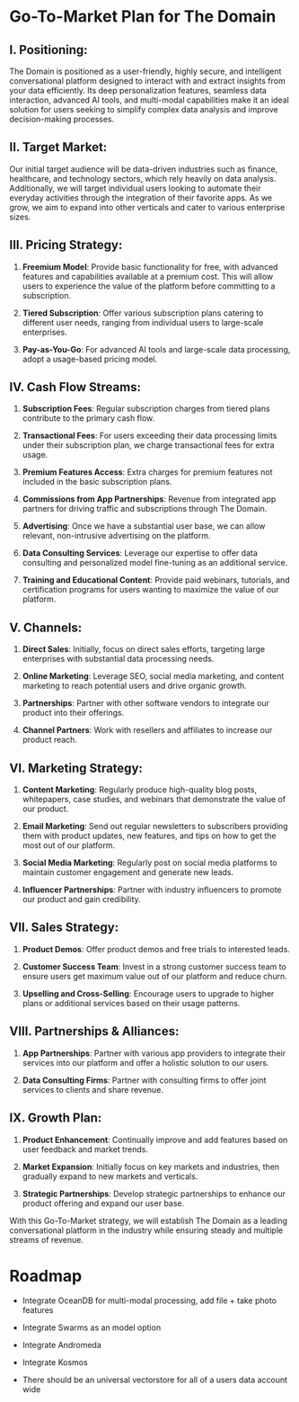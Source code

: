# Go-To-Market Plan for The Domain

## I. Positioning:

The Domain is positioned as a user-friendly, highly secure, and intelligent conversational platform designed to interact with and extract insights from your data efficiently. Its deep personalization features, seamless data interaction, advanced AI tools, and multi-modal capabilities make it an ideal solution for users seeking to simplify complex data analysis and improve decision-making processes.

## II. Target Market:

Our initial target audience will be data-driven industries such as finance, healthcare, and technology sectors, which rely heavily on data analysis. Additionally, we will target individual users looking to automate their everyday activities through the integration of their favorite apps. As we grow, we aim to expand into other verticals and cater to various enterprise sizes.

## III. Pricing Strategy:

1. **Freemium Model**: Provide basic functionality for free, with advanced features and capabilities available at a premium cost. This will allow users to experience the value of the platform before committing to a subscription.

2. **Tiered Subscription**: Offer various subscription plans catering to different user needs, ranging from individual users to large-scale enterprises.

3. **Pay-as-You-Go**: For advanced AI tools and large-scale data processing, adopt a usage-based pricing model.

## IV. Cash Flow Streams:

1. **Subscription Fees**: Regular subscription charges from tiered plans contribute to the primary cash flow.

2. **Transactional Fees**: For users exceeding their data processing limits under their subscription plan, we charge transactional fees for extra usage.

3. **Premium Features Access**: Extra charges for premium features not included in the basic subscription plans.

4. **Commissions from App Partnerships**: Revenue from integrated app partners for driving traffic and subscriptions through The Domain.

5. **Advertising**: Once we have a substantial user base, we can allow relevant, non-intrusive advertising on the platform.

6. **Data Consulting Services**: Leverage our expertise to offer data consulting and personalized model fine-tuning as an additional service.

7. **Training and Educational Content**: Provide paid webinars, tutorials, and certification programs for users wanting to maximize the value of our platform.

## V. Channels:

1. **Direct Sales**: Initially, focus on direct sales efforts, targeting large enterprises with substantial data processing needs.

2. **Online Marketing**: Leverage SEO, social media marketing, and content marketing to reach potential users and drive organic growth.

3. **Partnerships**: Partner with other software vendors to integrate our product into their offerings.

4. **Channel Partners**: Work with resellers and affiliates to increase our product reach.

## VI. Marketing Strategy:

1. **Content Marketing**: Regularly produce high-quality blog posts, whitepapers, case studies, and webinars that demonstrate the value of our product.

2. **Email Marketing**: Send out regular newsletters to subscribers providing them with product updates, new features, and tips on how to get the most out of our platform.

3. **Social Media Marketing**: Regularly post on social media platforms to maintain customer engagement and generate new leads.

4. **Influencer Partnerships**: Partner with industry influencers to promote our product and gain credibility.

## VII. Sales Strategy:

1. **Product Demos**: Offer product demos and free trials to interested leads.

2. **Customer Success Team**: Invest in a strong customer success team to ensure users get maximum value out of our platform and reduce churn.

3. **Upselling and Cross-Selling**: Encourage users to upgrade to higher plans or additional services based on their usage patterns.

## VIII. Partnerships & Alliances:

1. **App Partnerships**: Partner with various app providers to integrate their services into our platform and offer a holistic solution to our users.

2. **Data Consulting Firms**: Partner with consulting firms to offer joint services to clients and share revenue.

## IX. Growth Plan:

1. **Product Enhancement**: Continually improve and add features based on user feedback and market trends.

2. **Market Expansion**: Initially focus on key markets and industries, then gradually expand to new markets and verticals.

3. **Strategic Partnerships**: Develop strategic partnerships to enhance our product offering and expand our user base.

With this Go-To-Market strategy, we will establish The Domain as a leading conversational platform in the industry while ensuring steady and multiple streams of revenue.

# Roadmap

* Integrate OceanDB for multi-modal processing, add file + take photo features

* Integrate Swarms as an model option

* Integrate Andromeda

* Integrate Kosmos

* There should be an universal vectorstore for all of a users data account wide